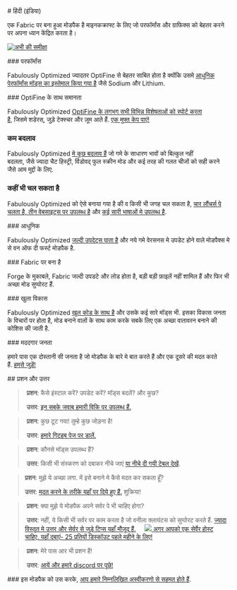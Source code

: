 # हिंदी (इंडिया) 

एक Fabric पर बना हुआ मोडपैक है माइनकक्राफ्ट के लिए जो परफॉर्मांस और ग्राफिक्स को बेहतर करने पर अपना ध्यान केंद्रित करता है।

[![अभी की समीक्षा](https://img.youtube.com/vi/K90gsbmhf3w/hqdefault.jpg)](https://www.youtube.com/watch?v=K90gsbmhf3w)

### परफॉर्मांस

Fabulously Optimized ज्यादतर OptiFine से बेहतर साबित होता है क्योंकि उसमे [आधुनिक पेरफॉर्मांस मॉड्स का इस्तेमाल किया गया है][1] जैसे Sodium और Lithium.

### OptiFine के साथ समानता

Fabulously Optimized [OptiFine के लगभग सभी विभिन्न विशेषताओं को स्पोर्ट करता है][2], जिसमे शडेरस्, जुड़े टेक्स्चर और ज़ूम आते हैं. [एक मुफ्त केप पाएं!][3]

### कम बदलाव

Fabulously Optimized [मे कुछ बदलाव हैं][4] जो गमे के साधारण भावों को बिल्कुल नहीं बदलता, जैसे ज्यादा चैट हिस्ट्री, विंडोवद् फुल स्क्रीन मोड और कई तरह की गलत चीजों को सही करने जैसे आम मुद्दों के लिए.

### कहीं भी चल सकता है

Fabulously Optimized को ऐसे बनाया गया है की व किसी भी जगह चल सकता है, [चार लौंचर्स पे चलता है, तीन वेबसाइट्स पर उपलब्ध है][6] और [कई सारी भाषाओं मे उपलब्ध है][7].

### आधुनिक

Fabulously Optimized [जल्दी उपदेट्स पाता है][5] और नये गमे वेरसनस मे उपडेट होने वाले मोडपैक्स मे से वन ऑफ दी फर्स्ट मोडपैक है.

### Fabric पर बना है

Forge के मुकाबले, Fabric जल्दी उपडटे और लोड होता है, बड़ी बड़ी फ़ाइलें नहीं शामिल हैं और फिर भी अच्छा मोड सुप्पोरट हैं.

### खुला विकास

Fabulously Optimized [खुल कोड के साथ है][8] और उसके कई सारे मॉड्स भी. इसका विकास जनता के विचारों पर होता है, मोड बनाने वालों के साथ काम करके सबके लिए एक अच्छा वातावरन बनाने की कोशिस की जाती है.

### मददगार जनता

हमारे पास एक दोस्तानी सी जनता है जो मोडपैक के बारे मे बात करते हैं और एक दूसरे की मदत करते हैं. [हमसे जुड़ें!][10]

## प्रशन और उत्तर

> **प्रशन**: कैसे इंस्टाल करें? उपडेट करें? मॉड्स बदलें? और कुछ?
>
> **उत्तर**: [इन सबके जवाब हमारी विकि पर उपलब्ध हैं.][11]


> **प्रशन**: कुछ टूट गया! तुम्हे कुछ जोड़ना है!
>
> **उत्तर**: [हमारे गिटहब पेज पर डालें.][8]


> **प्रशन**: कौनसे मॉड्स उपलब्ध हैं? 
>
> **उत्तर**: किसी भी संस्करण को दबाकर नीचे जाएं [या नीचे दी गयी टेबल देखें][12].


> **प्रशन**: मुझे ये अच्छा लगा. में इसे बनाने मे कैसे मदत कर सकता हूँ?
> 
> **उत्तर**: [मदत करने के तरीके यहाँ पर दिये हुए हैं.][16] शुक्रिया!


> **प्रशन**: क्या मुझे ये मोडपैक अपने सर्वर पे भी चाहिए होगा?
>
> **उत्तर**: नहीं, ये किसी भी सर्वर पर काम करता है जो वनीला क्लायंटस को सुप्पोरट करते हैं. [ज्यादा विस्तृत मे उत्तर और सेर्वर से जुड़े टिप्स यहाँ मौजूद हैं.][13] 
> 
> [![](https://i.ibb.co/gr9mSxW/image.png) अगर आपको एक सेर्वेर होस्ट चाहिए, यहाँ दबाएं- 25 प्रतियों डिस्कॉउट पहले महीने के लिए!][14]


> **प्रशन**: मेरे पास आर भी प्रशन हैं!
>
> **उत्तर**: [आयें और हमारे discord पर पूछे!][10]

### इस मोडपैक को उस करके, [आप हमारे निम्नलिखित अस्वीकरणो से सहमत होते हैं][15].

[1]: https://github.com/Fabulously-Optimized/fabulously-optimized/blob/main/INCLUDED-MODS.md#smooth
[2]: https://fabulously-optimized.gitbook.io/modpack/readme/give-up-optifine
[3]: https://fabulously-optimized.gitbook.io/modpack/readme/free-cape
[4]: https://github.com/Fabulously-Optimized/fabulously-optimized/blob/main/INCLUDED-MODS.md#functional
[5]: https://github.com/Fabulously-Optimized/fabulously-optimized/blob/main/CHANGELOG.md
[6]: https://github.com/Fabulously-Optimized/fabulously-optimized#downloads
[7]: https://fabulously-optimized.gitbook.io/modpack/readme/language-support
[8]: https://github.com/Fabulously-Optimized/fabulously-optimized
[9]: https://github.com/Fabulously-Optimized/fabulously-optimized/issues/257
[10]: https://discord.gg/yxaXtaQqdB
[11]: https://fabulously-optimized.gitbook.io/modpack/
[12]: https://github.com/Fabulously-Optimized/fabulously-optimized/blob/main/INCLUDED-MODS.md
[13]: https://fabulously-optimized.gitbook.io/modpack/readme/server-setup
[14]: https://www.bisecthosting.com/clients/aff.php?aff=2604
[15]: https://github.com/Fabulously-Optimized/fabulously-optimized#disclaimers
[16]: https://github.com/Fabulously-Optimized/fabulously-optimized/blob/main/CONTRIBUTING.md
